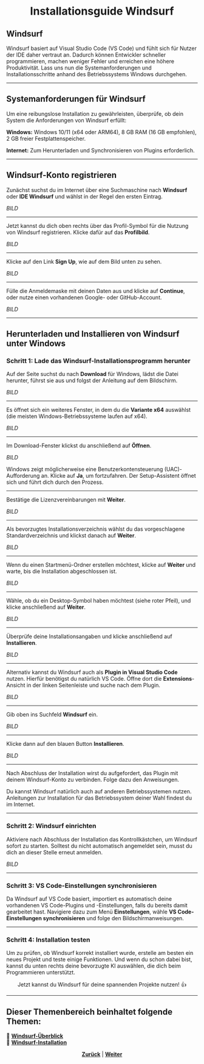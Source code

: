 # <p align="center">Installationsguide Windsurf</p>

## Windsurf

Windsurf basiert auf Visual Studio Code (VS Code) und fühlt sich für Nutzer der IDE daher vertraut an. Dadurch können Entwickler schneller programmieren, machen weniger Fehler und erreichen eine höhere Produktivität. Lass uns nun die Systemanforderungen und Installationsschritte anhand des Betriebssystems Windows durchgehen.

---

## Systemanforderungen für Windsurf

Um eine reibungslose Installation zu gewährleisten, überprüfe, ob dein System die Anforderungen von Windsurf erfüllt:

**Windows:** Windows 10/11 (x64 oder ARM64), 8 GB RAM (16 GB empfohlen), 2 GB freier Festplattenspeicher.

**Internet:** Zum Herunterladen und Synchronisieren von Plugins erforderlich.

---

## Windsurf-Konto registrieren

Zunächst suchst du im Internet über eine Suchmaschine nach **Windsurf** oder **IDE Windsurf** und wählst in der Regel den ersten Eintrag.

_BILD_

---

Jetzt kannst du dich oben rechts über das Profil-Symbol für die Nutzung von Windsurf registrieren. Klicke dafür auf das **Profilbild**.

_BILD_

---

Klicke auf den Link **Sign Up**, wie auf dem Bild unten zu sehen.

_BILD_

---

Fülle die Anmeldemaske mit deinen Daten aus und klicke auf **Continue**, oder nutze einen vorhandenen Google- oder GitHub-Account.

_BILD_

---

## Herunterladen und Installieren von Windsurf unter Windows

### Schritt 1: Lade das Windsurf-Installationsprogramm herunter

Auf der Seite suchst du nach **Download** für Windows, lädst die Datei herunter, führst sie aus und folgst der Anleitung auf dem Bildschirm.

_BILD_

---

Es öffnet sich ein weiteres Fenster, in dem du die **Variante x64** auswählst (die meisten Windows-Betriebssysteme laufen auf x64).

_BILD_

---

Im Download-Fenster klickst du anschließend auf **Öffnen**.

_BILD_

Windows zeigt möglicherweise eine Benutzerkontensteuerung (UAC)-Aufforderung an. Klicke auf **Ja**, um fortzufahren. Der Setup-Assistent öffnet sich und führt dich durch den Prozess.

---

Bestätige die Lizenzvereinbarungen mit **Weiter**.

_BILD_

---

Als bevorzugtes Installationsverzeichnis wählst du das vorgeschlagene Standardverzeichnis und klickst danach auf **Weiter**.

_BILD_

---

Wenn du einen Startmenü-Ordner erstellen möchtest, klicke auf **Weiter** und warte, bis die Installation abgeschlossen ist.

_BILD_

---

Wähle, ob du ein Desktop-Symbol haben möchtest (siehe roter Pfeil), und klicke anschließend auf **Weiter**.

_BILD_

---

Überprüfe deine Installationsangaben und klicke anschließend auf **Installieren**.

_BILD_

---

Alternativ kannst du Windsurf auch als **Plugin in Visual Studio Code** nutzen. Hierfür benötigst du natürlich VS Code. Öffne dort die **Extensions**-Ansicht in der linken Seitenleiste und suche nach dem Plugin.

_BILD_

---

Gib oben ins Suchfeld **Windsurf** ein.

_BILD_

---

Klicke dann auf den blauen Button **Installieren**.

_BILD_

---

Nach Abschluss der Installation wirst du aufgefordert, das Plugin mit deinem Windsurf-Konto zu verbinden. Folge dazu den Anweisungen.

Du kannst Windsurf natürlich auch auf anderen Betriebssystemen nutzen. Anleitungen zur Installation für das Betriebssystem deiner Wahl findest du im Internet.

---

### Schritt 2: Windsurf einrichten

Aktiviere nach Abschluss der Installation das Kontrollkästchen, um Windsurf sofort zu starten. Solltest du nicht automatisch angemeldet sein, musst du dich an dieser Stelle erneut anmelden.

_BILD_

---

### Schritt 3: VS Code-Einstellungen synchronisieren

Da Windsurf auf VS Code basiert, importiert es automatisch deine vorhandenen VS Code-Plugins und -Einstellungen, falls du bereits damit gearbeitet hast. Navigiere dazu zum Menü **Einstellungen**, wähle **VS Code-Einstellungen synchronisieren** und folge den Bildschirmanweisungen.

---

### Schritt 4: Installation testen

Um zu prüfen, ob Windsurf korrekt installiert wurde, erstelle am besten ein neues Projekt und teste einige Funktionen. Und wenn du schon dabei bist, kannst du unten rechts deine bevorzugte KI auswählen, die dich beim Programmieren unterstützt.

<p align="center">Jetzt kannst du Windsurf für deine spannenden Projekte nutzen! 👍</p>

---

**Dieser Themenbereich beinhaltet folgende Themen:**
---

🔹 [**Windsurf-Überblick**](/docs/04-windsurf/01-ueberblick/README.md)<br>
🔹 [**Windsurf-Installation**](/docs/04-windsurf/02-installation/README.md)<br>

<p align="center">
<a href="/docs/04-tools/04-windsurf/01-ueberblick/README.md"><strong>Zurück</strong></a> | 
<a href="/docs/04-tools/05-terminal/README.md"><strong>Weiter</strong></a>
</p>


